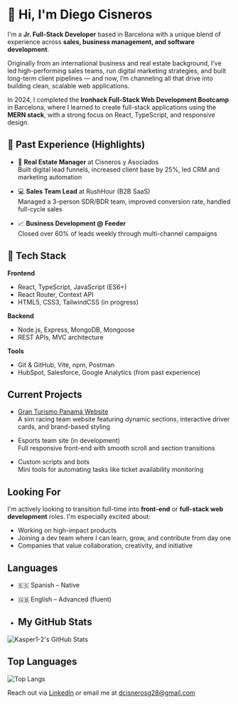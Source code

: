 # 👋 Hi, I'm Diego Cisneros

I'm a **Jr. Full-Stack Developer** based in Barcelona with a unique blend of experience across **sales, business management, and software development**.

Originally from an international business and real estate background, I’ve led high-performing sales teams, run digital marketing strategies, and built long-term client pipelines — and now, I’m channeling all that drive into building clean, scalable web applications.

In 2024, I completed the **Ironhack Full-Stack Web Development Bootcamp** in Barcelona, where I learned to create full-stack applications using the **MERN stack**, with a strong focus on React, TypeScript, and responsive design.



## 💼 Past Experience (Highlights)

- 🏢 **Real Estate Manager** at Cisneros y Asociados  
  Built digital lead funnels, increased client base by 25%, led CRM and marketing automation

- 💻 **Sales Team Lead** at RushHour (B2B SaaS)  
  Managed a 3-person SDR/BDR team, improved conversion rate, handled full-cycle sales

- 📈 **Business Development @ Feeder**  
  Closed over 60% of leads weekly through multi-channel campaigns



## 🧠 Tech Stack

**Frontend**
- React, TypeScript, JavaScript (ES6+)
- React Router, Context API
- HTML5, CSS3, TailwindCSS (in progress)

**Backend**
- Node.js, Express, MongoDB, Mongoose
- REST APIs, MVC architecture

**Tools**
- Git & GitHub, Vite, npm, Postman
- HubSpot, Salesforce, Google Analytics (from past experience)



##  Current Projects

-  [Gran Turismo Panamá Website](https://github.com/Kasper1-2/GTP-web)  
  A sim racing team website featuring dynamic sections, interactive driver cards, and brand-based styling

-  Esports team site (in development)  
  Full responsive front-end with smooth scroll and section transitions

-  Custom scripts and bots  
  Mini tools for automating tasks like ticket availability monitoring



##  Looking For

I'm actively looking to transition full-time into **front-end** or **full-stack web development** roles. I'm especially excited about:

- Working on high-impact products
- Joining a dev team where I can learn, grow, and contribute from day one
- Companies that value collaboration, creativity, and initiative



##  Languages

- 🇪🇸 Spanish – Native  
- 🇬🇧 English – Advanced (fluent)

- ##  My GitHub Stats

![Kasper1-2's GitHub Stats](https://github-readme-stats.vercel.app/api?username=Kasper1-2&show_icons=true&theme=tokyonight&count_private=true)

## Top Languages

![Top Langs](https://github-readme-stats.vercel.app/api/top-langs/?username=Kasper1-2&layout=compact&theme=tokyonight)





Reach out via [LinkedIn](https://www.linkedin.com/in/dfcisnerosg/) or email me at dcisnerosg28@gmail.com
